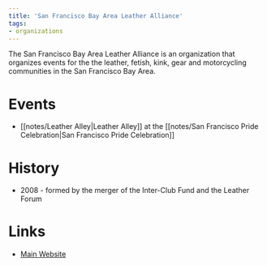 ```yaml
---
title: 'San Francisco Bay Area Leather Alliance'
tags:
- organizations
---
```


The San Francisco Bay Area Leather Alliance is an organization that organizes events for the the leather, fetish, kink, gear and motorcycling communities in the San Francisco Bay Area.

# Events
- [[notes/Leather Alley|Leather Alley]] at the [[notes/San Francisco Pride Celebration|San Francisco Pride Celebration]]

# History
- 2008 - formed by the merger of the Inter-Club Fund and the Leather Forum

# Links
- [Main Website](https://www.leatheralliance.org)